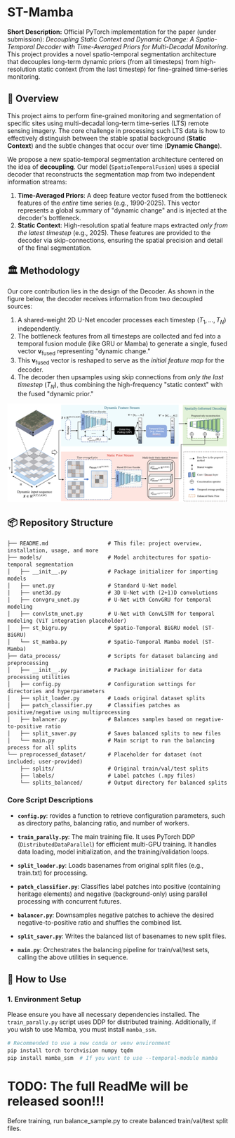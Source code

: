 # ST-Mamba

**Short Description:** Official PyTorch implementation for the paper (under submission): *Decoupling Static Context and Dynamic Change: A Spatio-Temporal Decoder with Time-Averaged Priors for Multi-Decadal Monitoring*. This project provides a novel spatio-temporal segmentation architecture that decouples long-term dynamic priors (from all timesteps) from high-resolution static context (from the last timestep) for fine-grained time-series monitoring.

## 📜 Overview

This project aims to perform fine-grained monitoring and segmentation of specific sites using multi-decadal long-term time-series (LTS) remote sensing imagery. The core challenge in processing such LTS data is how to effectively distinguish between the stable spatial background (**Static Context**) and the subtle changes that occur over time (**Dynamic Change**).

We propose a new spatio-temporal segmentation architecture centered on the idea of **decoupling**. Our model (`SpatioTemporalFusion`) uses a special decoder that reconstructs the segmentation map from two independent information streams:

1.  **Time-Averaged Priors**: A deep feature vector fused from the bottleneck features of the *entire* time series (e.g., 1990-2025). This vector represents a global summary of "dynamic change" and is injected at the decoder's bottleneck.
2.  **Static Context**: High-resolution spatial feature maps extracted *only from the latest timestep* (e.g., 2025). These features are provided to the decoder via skip-connections, ensuring the spatial precision and detail of the final segmentation.

## 🏛️ Methodology

Our core contribution lies in the design of the Decoder. As shown in the figure below, the decoder receives information from two decoupled sources:

1.  A shared-weight 2D U-Net encoder processes each timestep ($T_1, ..., T_N$) independently.
2.  The bottleneck features from all timesteps are collected and fed into a temporal fusion module (like GRU or Mamba) to generate a single, fused vector $\mathbf{v}_{\text{fused}}$ representing "dynamic change."
3.  This $\mathbf{v}_{\text{fused}}$ vector is reshaped to serve as the *initial feature map* for the decoder.
4.  The decoder then upsamples using skip connections from *only the last timestep* ($T_N$), thus combining the high-frequency "static context" with the fused "dynamic prior."

![Methodology Diagram](method.png)

## 📦 Repository Structure
```
├── README.md                   # This file: project overview, installation, usage, and more
├── models/                     # Model architectures for spatio-temporal segmentation
│   ├── __init__.py             # Package initializer for importing models
│   ├── unet.py                 # Standard U-Net model
│   ├── unet3d.py               # 3D U-Net with (2+1)D convolutions
│   ├── convgru_unet.py         # U-Net with ConvGRU for temporal modeling
│   ├── convlstm_unet.py        # U-Net with ConvLSTM for temporal modeling (ViT integration placeholder)
│   ├── st_bigru.py             # Spatio-Temporal BiGRU model (ST-BiGRU)
│   └── st_mamba.py             # Spatio-Temporal Mamba model (ST-Mamba)
├── data_process/               # Scripts for dataset balancing and preprocessing
│   ├── __init__.py             # Package initializer for data processing utilities
│   ├── config.py               # Configuration settings for directories and hyperparameters
│   ├── split_loader.py         # Loads original dataset splits
│   ├── patch_classifier.py     # Classifies patches as positive/negative using multiprocessing
│   ├── balancer.py             # Balances samples based on negative-to-positive ratio
│   ├── split_saver.py          # Saves balanced splits to new files
│   └── main.py                 # Main script to run the balancing process for all splits
└── preprocessed_dataset/       # Placeholder for dataset (not included; user-provided)
    ├── splits/                 # Original train/val/test splits
    ├── labels/                 # Label patches (.npy files)
    └── splits_balanced/        # Output directory for balanced splits
```
### Core Script Descriptions

* **`config.py`**: rovides a function to retrieve configuration parameters, such as directory paths, balancing ratio, and number of workers.

* **`train_parally.py`**: The main training file. It uses PyTorch DDP (`DistributedDataParallel`) for efficient multi-GPU training. It handles data loading, model initialization, and the training/validation loops.

* **`split_loader.py`**: Loads basenames from original split files (e.g., train.txt) for processing.

* **`patch_classifier.py`**: Classifies label patches into positive (containing heritage elements) and negative (background-only) using parallel processing with concurrent futures.
  
* **`balancer.py`**: Downsamples negative patches to achieve the desired negative-to-positive ratio and shuffles the combined list.
  
* **`split_saver.py`**: Writes the balanced list of basenames to new split files.
  
* **`main.py`**: Orchestrates the balancing pipeline for train/val/test sets, calling the above utilities in sequence.


## 🚀 How to Use

### 1. Environment Setup

Please ensure you have all necessary dependencies installed. The `train_parally.py` script uses DDP for distributed training. Additionally, if you wish to use Mamba, you must install `mamba_ssm`.

```bash
# Recommended to use a new conda or venv environment
pip install torch torchvision numpy tqdm
pip install mamba_ssm  # If you want to use --temporal-module mamba
```

# TODO: The full ReadMe will be released soon!!!

Before training, run balance_sample.py to create balanced train/val/test split files.
